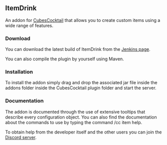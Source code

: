 ## ItemDrink

An addon for [CubesCocktail](https://github.com/CubesCocktail/CubesCocktail) that allows you to create custom items using a wide range of features.

### Download

You can download the latest build of ItemDrink from the [Jenkins page](http://188.34.166.204:8080/job/ItemDrink/).

You can also compile the plugin by yourself using Maven.

### Installation

To install the addon simply drag and drop the associated jar file inside the addons folder inside the CubesCocktail plugin folder and start the server.

### Documentation

The addon is documented through the use of extensive tooltips that describe every configuration object. You can also find the documentation about the commands to use by typing the command /cc item help.

To obtain help from the developer itself and the other users you can join the [Discord server](https://discord.gg/TzREkc9).